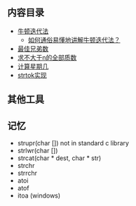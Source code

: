 ## 内容目录
* [牛顿迭代法](./newton-method/README.md)
  * [如何通俗易懂地讲解牛顿迭代法？](<https://blog.csdn.net/ccnt_2012/article/details/81837154>)
* [最佳兄弟数](./best-brother-pair/README.md)
* [求不大于n的全部质数](./prime-within-n/README.md)
* [计算星期几](./day-of-week/README.md)
* [strtok实现](./strtok/README.md)
## 其他工具

## 记忆

* strupr(char []) not in standard c library
* strlwr(char [])
* strcat(char * dest, char * str)
* strchr
* strrchr
* atoi
* atof
* itoa (windows)